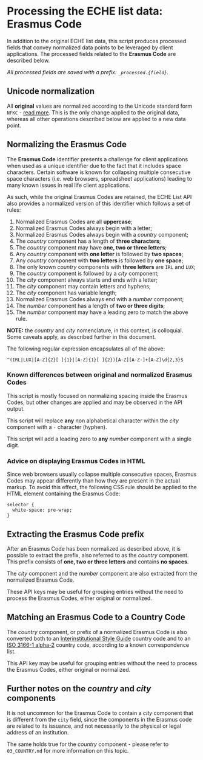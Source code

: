# Processing the ECHE list data: Erasmus Code

In addition to the original ECHE list data, this script produces processed fields that convey normalized data points to be leveraged by client applications. The processed fields related to the **Erasmus Code** are described below.

_All processed fields are saved with a prefix: `_processed.{field}`._

## Unicode normalization

All **original** values are normalized according to the Unicode standard form `NFKC` - [read more](https://docs.python.org/3/library/unicodedata.html#unicodedata.normalize). This is the only change applied to the original data, whereas all other operations described below are applied to a new data point.

## Normalizing the Erasmus Code

The **Erasmus Code** identifier presents a challenge for client applications when used as a unique identifier due to the fact that it includes space characters. Certain software is known for collapsing multiple consecutive space characters (i.e. web browsers, spreadsheet applications) leading to many known issues in real life client applications.

As such, while the original Erasmus Codes are retained, the ECHE List API also provides a normalized version of this identifier which follows a set of rules:

1. Normalized Erasmus Codes are all **uppercase**;
2. Normalized Erasmus Codes always begin with a letter;
3. Normalized Erasmus Codes always begin with a _country_ component;
4. The _country_ component has a length of **three characters**;
5. The _country_ component may have **one, two or three letters**;
6. Any _country_ component with **one letter** is followed by **two spaces**;
7. Any _country_ component with **two letters** is followed by **one space**;
8. The only known _country_ components with **three letters** are `IRL` and `LUX`;
9. The _country_ component is followed by a _city_ component;
10. The _city_ component always starts and ends with a letter;
11. The _city_ component may contain letters and hyphens;
12. The _city_ component has variable length;
13. Normalized Erasmus Codes always end with a _number_ component;
14. The _number_ component has a length of **two or three digits**;
15. The _number_ component may have a leading zero to match the above rule.

**NOTE:** the _country_ and _city_ nomenclature, in this context, is colloquial. Some caveats apply, as described further in this document.

The following regular expression encapsulates all of the above:

```
^(IRL|LUX|[A-Z]{2}[ ]{1}|[A-Z]{1}[ ]{2})[A-Z][A-Z-]+[A-Z]\d{2,3}$
```

### Known differences between original and normalized Erasmus Codes

This script is mostly focused on normalizing spacing inside the Erasmus Codes, but other changes are applied and may be observed in the API output.

This script will replace **any** non alphabetical character within the _city_ component with a `-` character (hyphen).

This script will add a leading zero to **any** _number_ component with a single digit.

### Advice on displaying Erasmus Codes in HTML

Since web browsers usually collapse multiple consecutive spaces, Erasmus Codes may appear differently than how they are present in the actual markup. To avoid this effect, the following CSS rule should be applied to the HTML element containing the Erasmus Code:

```
selector {
  white-space: pre-wrap;
}
```

## Extracting the Erasmus Code prefix

After an Erasmus Code has been normalized as described above, it is possible to extract the prefix, also referred to as the _country_ component. This prefix consists of **one, two or three letters** and contains **no spaces**.

The _city_ component and the _number_ component are also extracted from the normalized Erasmus Code.

These API keys may be useful for grouping entries without the need to process the Erasmus Codes, either original or normalized.

## Matching an Erasmus Code to a Country Code

The _country_ component, or prefix of a normalized Erasmus Code is also converted both to an [Interinstitutional Style Guide](http://publications.europa.eu/code/en/en-5000600.htm) country code and to an [ISO 3166-1 alpha-2](https://en.wikipedia.org/wiki/ISO_3166-1_alpha-2) country code, according to a known correspondence list.

This API key may be useful for grouping entries without the need to process the Erasmus Codes, either original or normalized.

## Further notes on the _country_ and _city_ components

It is not uncommon for the Erasmus Code to contain a _city_ component that is different from the `city` field, since the components in the Erasmus code are related to its issuance, and not necessarily to the physical or legal address of an institution.

The same holds true for the _country_ component - please refer to `03_COUNTRY.md` for more information on this topic.
